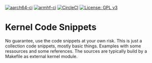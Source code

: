 [![aarch64-ci](https://github.com/Rubusch/c_linux/actions/workflows/aarch64-ci.yml/badge.svg)](https://github.com/Rubusch/c_linux/actions/workflows/aarch64-ci.yml)
[![armhf-ci](https://github.com/Rubusch/c_linux/actions/workflows/armhf-ci.yml/badge.svg)](https://github.com/Rubusch/c_linux/actions/workflows/armhf-ci.yml)
[![CircleCI](https://dl.circleci.com/status-badge/img/gh/Rubusch/c_linux/tree/master.svg?style=shield)](https://dl.circleci.com/status-badge/redirect/gh/Rubusch/c_linux/tree/master)
[![License: GPL v3](https://img.shields.io/badge/License-GPL%20v3-blue.svg)](https://www.gnu.org/licenses/gpl-3.0.html)


# Kernel Code Snippets

No guarantee, use the code snippets at your own risk. This is just a collection
code snippets, mostly basic things. Examples with some ressources and some
references. The sources are typically build by a Makefile as external kernel
module.   
